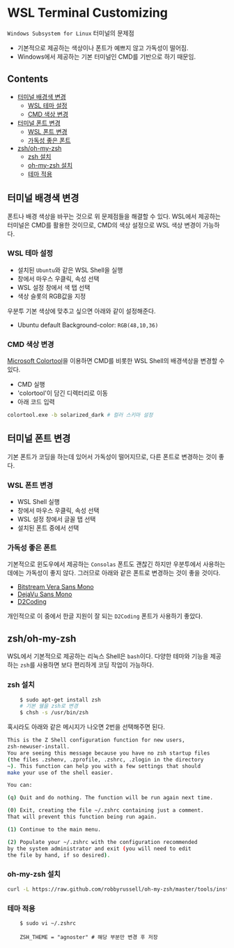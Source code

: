 WSL Terminal Customizing
========================

`Windows Subsystem for Linux` 터미널의 문제점

-	기본적으로 제공하는 색상이나 폰트가 예쁘지 않고 가독성이 떨어짐.
-	Windows에서 제공하는 기본 터미널인 CMD를 기반으로 하기 때문임.

Contents
--------

-	[터미널 배경색 변경](#터미널-배경색-변경)
	-	[WSL 테마 설정](#wsl-테마-설정)
	-	[CMD 색상 변경](#cmd-색상-변경)
-	[터미널 폰트 변경](#터미널-폰트-변경)
	-	[WSL 폰트 변경](#wsl-폰트-변경)
	-	[가독성 좋은 폰트](#가독성-좋은-폰트)
-	[zsh/oh-my-zsh](#zsh/oh-my-zsh)
	-	[zsh 설치](#zsh-설치)
	-	[oh-my-zsh 설치](#oh-my-zsh-설치)
	-	[테마 적용](#테마-적용)

터미널 배경색 변경
------------------

폰트나 배경 색상을 바꾸는 것으로 위 문제점들을 해결할 수 있다. WSL에서 제공하는 터미널은 CMD를 활용한 것이므로, CMD의 색상 설정으로 WSL 색상 변경이 가능하다.

### WSL 테마 설정

-	설치된 `Ubuntu`와 같은 WSL Shell을 실행
-	창에서 마우스 우클릭, 속성 선택
-	WSL 설정 창에서 색 탭 선택
-	색상 슬롯의 RGB값을 지정

우분투 기본 색상에 맞추고 싶으면 아래와 같이 설정해준다.

-	Ubuntu default Background-color: `RGB(48,10,36)`

### CMD 색상 변경

[Microsoft Colortool](https://github.com/microsoft/terminal/releases/tag/1904.29002)을 이용하면 CMD를 비롯한 WSL Shell의 배경색상을 변경할 수 있다.

-	CMD 실행
-	'colortool'이 담긴 디렉터리로 이동
-	아래 코드 입력

```Bash
colortool.exe -b solarized_dark # 컬러 스키마 설정
```

터미널 폰트 변경
----------------

기본 폰트가 코딩을 하는데 있어서 가독성이 떨어지므로, 다른 폰트로 변경하는 것이 좋다.

### WSL 폰트 변경

-	WSL Shell 실행
-	창에서 마우스 우클릭, 속성 선택
-	WSL 설정 창에서 글꼴 탭 선택
-	설치된 폰트 중에서 선택

### 가독성 좋은 폰트

기본적으로 윈도우에서 제공하는 `Consolas` 폰트도 괜찮긴 하지만 우분투에서 사용하는데에는 가독성이 좋지 않다. 그러므로 아래와 같은 폰트로 변경하는 것이 좋을 것이다.

-	[Bitstream Vera Sans Mono](https://www.dafont.com/bitstream-vera-mono.font)
-	[DejaVu Sans Mono](https://github.com/powerline/fonts/tree/master/DejaVuSansMono)
-	[D2Coding](https://github.com/naver/d2codingfont)

개인적으로 이 중에서 한글 지원이 잘 되는 `D2Coding` 폰트가 사용하기 좋았다.

zsh/oh-my-zsh
-------------

WSL에서 기본적으로 제공하는 리눅스 Shell은 `bash`이다. 다양한 테마와 기능을 제공하는 `zsh`를 사용하면 보다 편리하게 코딩 작업이 가능하다.

### zsh 설치

```Bash
    $ sudo apt-get install zsh
    # 기본 쉘을 zsh로 변경
    $ chsh -s /usr/bin/zsh
```

혹시라도 아래와 같은 메시지가 나오면 2번을 선택해주면 된다.

```Bash
This is the Z Shell configuration function for new users,
zsh-newuser-install.
You are seeing this message because you have no zsh startup files
(the files .zshenv, .zprofile, .zshrc, .zlogin in the directory
~). This function can help you with a few settings that should
make your use of the shell easier.

You can:

(q) Quit and do nothing. The function will be run again next time.

(0) Exit, creating the file ~/.zshrc containing just a comment.
That will prevent this function being run again.

(1) Continue to the main menu.

(2) Populate your ~/.zshrc with the configuration recommended
by the system administrator and exit (you will need to edit
the file by hand, if so desired).
```

### oh-my-zsh 설치

```Bash
curl -L https://raw.github.com/robbyrussell/oh-my-zsh/master/tools/install.sh | sh
```

### 테마 적용

```Bash
    $ sudo vi ~/.zshrc
```

```vim
    ZSH_THEME = "agnoster" # 해당 부분만 변경 후 저장
```
